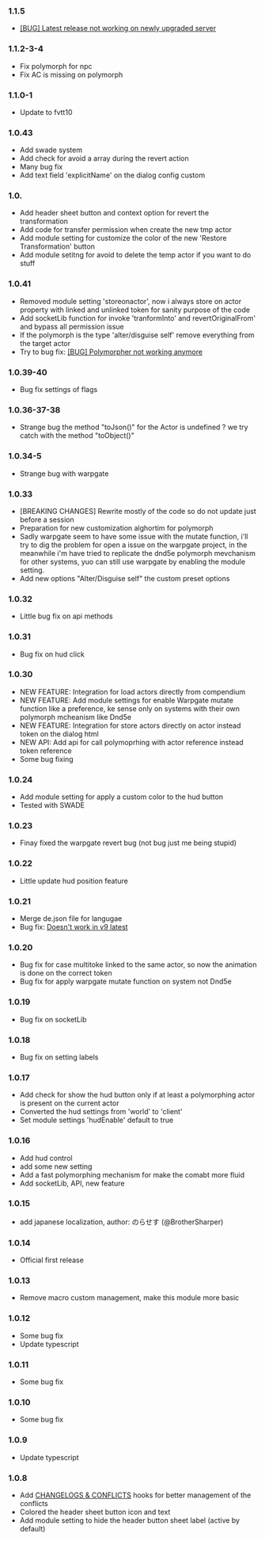 ### 1.1.5

- [[BUG] Latest release not working on newly upgraded server](https://github.com/p4535992/foundryvtt-automated-polymorpher/issues/23)

### 1.1.2-3-4

- Fix polymorph for npc
- Fix AC is missing on polymorph

### 1.1.0-1

- Update to fvtt10

### 1.0.43

- Add swade system
- Add check for avoid a array during the revert action
- Many bug fix
- Add text field 'explicitName' on the dialog config custom

### 1.0.
- Add header sheet button and context option for revert the transformation
- Add code for transfer permission when create the new tmp actor
- Add module setting for customize the color of the new 'Restore Transformation' button
- Add module setitng for avoid to delete the temp actor if you want to do stuff

### 1.0.41

- Removed module setting 'storeonactor', now i always store on actor property with linked and unlinked token for sanity purpose of the code
- Add socketLib function for invoke 'tranformInto' and revertOriginalFrom' and bypass all permission issue
- If the polymorph is the type 'alter/disguise self' remove everything from the target actor
- Try to bug fix: [[BUG] Polymorpher not working anymore](https://github.com/p4535992/foundryvtt-automated-polymorpher/issues/13)

### 1.0.39-40

- Bug fix settings of flags

### 1.0.36-37-38

- Strange bug the method "toJson()" for the Actor is undefined ? we try catch with the method "toObject()"

### 1.0.34-5

- Strange bug with warpgate

### 1.0.33

- [BREAKING CHANGES] Rewrite mostly of the code so do not update just before a session
- Preparation for new customization alghortim for polymorph
- Sadly warpgate seem to have some issue with the mutate function, i'll try to dig the problem for open a issue on the warpgate project, in the meanwhile i'm have tried to replicate the dnd5e polymorph mevchanism for other systems, yuo can still use warpgate by enabling the module setting.
- Add new options "Alter/Disguise self" the custom preset options

### 1.0.32

- Little bug fix on api methods

### 1.0.31

- Bug fix on hud click

### 1.0.30

- NEW FEATURE: Integration for load actors directly from compendium
- NEW FEATURE: Add module settings for enable Warpgate mutate function like a preference, ke sense only on systems with their own polymorph mcheanism like Dnd5e
- NEW FEATURE: Integration for store actors directly on actor instead token on the dialog html
- NEW API: Add api for call polymoprhing with actor reference instead token reference
- Some bug fixing

### 1.0.24

- Add module setting for apply a custom color to the hud button
- Tested with SWADE

### 1.0.23

- Finay fixed the warpgate revert bug (not bug just me being stupid)

### 1.0.22

- Little update hud position feature

### 1.0.21

- Merge de.json file for langugae
- Bug fix: [Doesn't work in v9 latest](https://github.com/p4535992/foundryvtt-automated-polymorpher/issues/5)

### 1.0.20

- Bug fix for case multitoke linked to the same actor, so now the animation is done on the correct token
- Bug fix for apply warpgate mutate function on system not Dnd5e

### 1.0.19

- Bug fix on socketLib

### 1.0.18

- Bug fix on setting labels

### 1.0.17

- Add check for show the hud button only if at least a polymorphing actor is present on the current actor
- Converted the hud settings from 'world' to 'client'
- Set module settings 'hudEnable' default to true

### 1.0.16

- Add hud control
- add some new setting
- Add a fast polymorphing mechanism for make the comabt more fluid
- Add socketLib, API, new feature

### 1.0.15

- add japanese localization, author: のらせす (@BrotherSharper)

### 1.0.14

- Official first release

### 1.0.13

- Remove macro custom management, make this module more basic

### 1.0.12

- Some bug fix
- Update typescript

### 1.0.11

- Some bug fix

### 1.0.10

- Some bug fix

### 1.0.9

- Update typescript

### 1.0.8

- Add [CHANGELOGS & CONFLICTS](https://github.com/theripper93/libChangelogs) hooks for better management of the conflicts
- Colored the header sheet button icon and text
- Add module setting to hide the header button sheet label (active by default)
